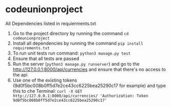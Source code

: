 # codeunionproject

All Dependencies listed in requierments.txt

1. Go to the project directory by running the command ``` cd codeunionproject ```
2. Install all dependencies by running the command ``` pip install requirements.txt ```
3. To run unit tests run command: ``` python3 manage.py test ```
4. Ensure that all tests are passed
5. Run the server (``` python3 manage.py runserver ```) and go to the http://127.0.0.1:8000/api/currencies and ensure that there's no access to the api
6. Use one of the existing tokens (9d0f5bc008b0ff5d7e2ce43cc6225bea25290c17 for example) and type this to che Terminal: ``` curl -X GET http://127.0.0.1:8000/api/currencies/ 'Authorization: Token 9d0f5bc008b0ff5d7e2ce43cc6225bea25290c17' ```
